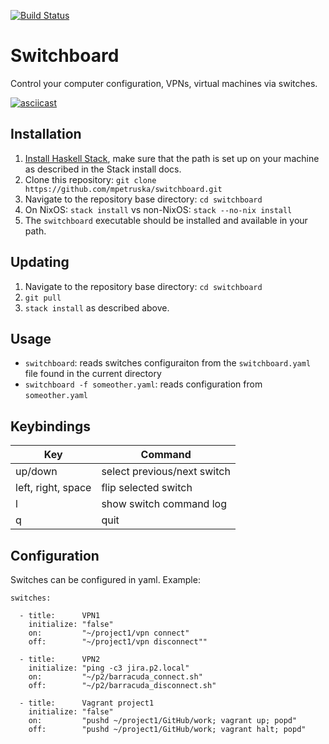 [![Build Status](https://travis-ci.org/mpetruska/switchboard.svg?branch=master)](https://travis-ci.org/mpetruska/switchboard)

# Switchboard

Control your computer configuration, VPNs, virtual machines via
switches.

[![asciicast](https://asciinema.org/a/2nBBQSXcgaoXQOjakUmeqNCrg.png)](https://asciinema.org/a/2nBBQSXcgaoXQOjakUmeqNCrg)

## Installation

1. [Install Haskell Stack](https://docs.haskellstack.org/en/stable/install_and_upgrade/),
   make sure that the path is set up on your machine as described in the Stack install docs.
2. Clone this repository: `git clone https://github.com/mpetruska/switchboard.git`
3. Navigate to the repository base directory: `cd switchboard`
4. On NixOS: `stack install` vs non-NixOS: `stack --no-nix install`
5. The `switchboard` executable should be installed and available in your path.

## Updating

1. Navigate to the repository base directory: `cd switchboard`
2. `git pull`
3. `stack install` as described above.

## Usage

- `switchboard`: reads switches configuraiton from the `switchboard.yaml` file found
                 in the current directory
- `switchboard -f someother.yaml`: reads configuration from `someother.yaml`

## Keybindings

| Key                 | Command                      |
|---------------------|------------------------------|
| up/down             | select previous/next switch  |
| left, right, space  | flip selected switch         |
| l                   | show switch command log      |
| q                   | quit                         |

## Configuration

Switches can be configured in yaml. Example:

    switches:
    
      - title:      VPN1
        initialize: "false"
        on:         "~/project1/vpn connect"
        off:        "~/project1/vpn disconnect""
    
      - title:      VPN2
        initialize: "ping -c3 jira.p2.local"
        on:         "~/p2/barracuda_connect.sh"
        off:        "~/p2/barracuda_disconnect.sh"
    
      - title:      Vagrant project1
        initialize: "false"
        on:         "pushd ~/project1/GitHub/work; vagrant up; popd"
        off:        "pushd ~/project1/GitHub/work; vagrant halt; popd"

